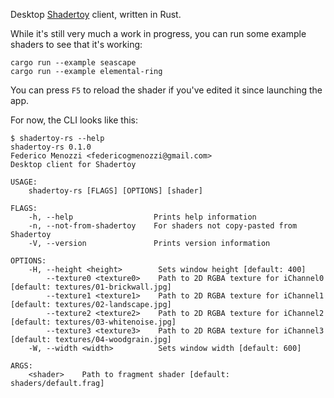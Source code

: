 Desktop [Shadertoy](https://www.shadertoy.com) client, written in Rust.

While it's still very much a work in progress, you can run some example shaders to see that it's working:

```
cargo run --example seascape
cargo run --example elemental-ring
```

You can press `F5` to reload the shader if you've edited it since launching the app.

For now, the CLI looks like this:

```
$ shadertoy-rs --help
shadertoy-rs 0.1.0
Federico Menozzi <federicogmenozzi@gmail.com>
Desktop client for Shadertoy

USAGE:
    shadertoy-rs [FLAGS] [OPTIONS] [shader]

FLAGS:
    -h, --help                  Prints help information
    -n, --not-from-shadertoy    For shaders not copy-pasted from Shadertoy
    -V, --version               Prints version information

OPTIONS:
    -H, --height <height>        Sets window height [default: 400]
        --texture0 <texture0>    Path to 2D RGBA texture for iChannel0 [default: textures/01-brickwall.jpg]
        --texture1 <texture1>    Path to 2D RGBA texture for iChannel1 [default: textures/02-landscape.jpg]
        --texture2 <texture2>    Path to 2D RGBA texture for iChannel2 [default: textures/03-whitenoise.jpg]
        --texture3 <texture3>    Path to 2D RGBA texture for iChannel3 [default: textures/04-woodgrain.jpg]
    -W, --width <width>          Sets window width [default: 600]

ARGS:
    <shader>    Path to fragment shader [default: shaders/default.frag]
````

